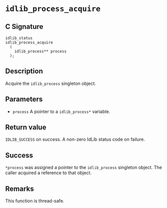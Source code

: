 # `idlib_process_acquire`

## C Signature
```
idlib_status
idlib_process_acquire
  (
    idlib_process** process
  );
```

## Description
Acquire the `idlib_process` singleton object.

## Parameters
- `process` A pointer to a `idlib_process*` variable.

## Return value
`IDLIB_SUCCESS` on success. A non-zero IdLib status code on failure.

## Success
`*process` was assigned a pointer to the `idlib_process` singleton object.
The caller acquired a reference to that object.

## Remarks
This function is thread-safe.
